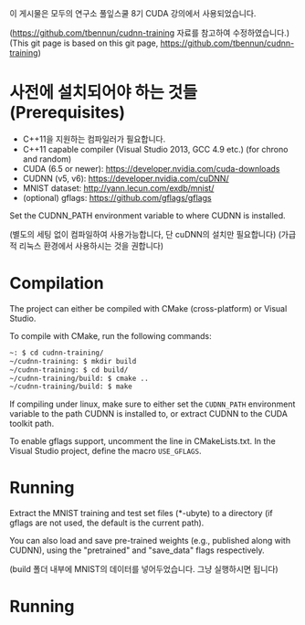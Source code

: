 이 게시물은 모두의 연구소 풀잎스쿨 8기 CUDA 강의에서 사용되었습니다.

(https://github.com/tbennun/cudnn-training 자료를 참고하여 수정하였습니다.)
 (This git page is based on this git page, https://github.com/tbennun/cudnn-training)

사전에 설치되어야 하는 것들 (Prerequisites)
=============

* C++11을 지원하는 컴파일러가 필요합니다.
* C++11 capable compiler (Visual Studio 2013, GCC 4.9 etc.) (for chrono and random)
* CUDA (6.5 or newer): https://developer.nvidia.com/cuda-downloads
* CUDNN (v5, v6): https://developer.nvidia.com/cuDNN/
* MNIST dataset: http://yann.lecun.com/exdb/mnist/
* (optional) gflags: https://github.com/gflags/gflags

Set the CUDNN_PATH environment variable to where CUDNN is installed.

(별도의 세팅 없이 컴파일하여 사용가능합니다, 단 cuDNN의 설치만 필요합니다)
(가급적 리눅스 환경에서 사용하시는 것을 권합니다)

Compilation
===========

The project can either be compiled with CMake (cross-platform) or Visual Studio.

To compile with CMake, run the following commands:
```bash
~: $ cd cudnn-training/
~/cudnn-training: $ mkdir build
~/cudnn-training: $ cd build/
~/cudnn-training/build: $ cmake ..
~/cudnn-training/build: $ make
```

If compiling under linux, make sure to either set the ```CUDNN_PATH``` environment variable to the path CUDNN is installed to, or extract CUDNN to the CUDA toolkit path.

To enable gflags support, uncomment the line in CMakeLists.txt. In the Visual Studio project, define the macro ```USE_GFLAGS```.

Running
=======

Extract the MNIST training and test set files (*-ubyte) to a directory (if gflags are not used, the default is the current path).

You can also load and save pre-trained weights (e.g., published along with CUDNN), using the "pretrained" and "save_data" flags respectively.

(build 폴더 내부에 MNIST의 데이터를 넣어두었습니다. 그냥 실행하시면 됩니다)


Running
=======
